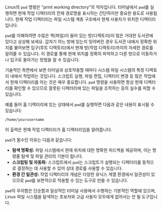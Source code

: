 Linux의 `pwd` 명령은 "print working directory"의 약자입니다. 터미널에서 `pwd`를 실행하면 현재 작업 디렉터리의 전체 경로명을 표시하는 간단하지만 중요한 용도로 사용됩니다. 현재 작업 디렉터리는 파일 시스템 계층 구조에서 현재 사용자가 위치한 디렉터리입니다.

`pwd`를 이해하려면 수많은 책(파일)이 들어 있는 방(디렉토리)이 많은 거대한 도서관에 있다고 상상해 보세요. 갑자기 어느 방에 있는지 잊어버린 경우 도서관 내에서 정확한 위치를 물어보면 입구(루트 디렉토리)에서 현재 방(작업 디렉토리)까지의 자세한 경로를 알려줄 수 있습니다. 이 경로를 통해 현재 위치를 정확히 파악하고 다른 방으로 이동하거나 입구로 돌아가는 방법을 알 수 있습니다.

기술적인 측면에서 보면 터미널과 상호작용할 때마다 시스템 파일 시스템의 특정 디렉토리 내에서 작업하는 것입니다. 스크립트 실행, 파일 편집, 디렉터리 변경 등 많은 작업에서 현재 디렉터리를 아는 것은 매우 중요합니다. `pwd` 명령을 사용하면 항상 현재 디렉터리를 확인할 수 있으므로 잘못된 디렉터리에 있는 파일을 조작하는 등의 실수를 피할 수 있습니다.

예를 들어 홈 디렉터리에 있는 상태에서 `pwd`를 실행하면 다음과 같은 내용이 표시될 수 있습니다:

```bash
/home/yourusername
```

이 출력은 현재 작업 디렉터리가 홈 디렉터리임을 알려줍니다.

`pwd`가 필수인 이유는 다음과 같습니다:

- **탐색 명확성:** 파일 시스템에서 현재 위치에 대한 명확한 피드백을 제공하며, 이는 명령줄 탐색 및 파일 관리의 기본이 됩니다.
- **스크립팅 및 자동화:** 스크립트에서 `pwd`는 스크립트가 실행되는 디렉터리를 동적으로 결정하는 데 사용할 수 있어 상대 경로를 사용할 수 있습니다.
- **환경 간 일관성:** 작업 디렉터리의 개념은 다양한 유닉스 계열 환경에서 일관성이 있으므로 `pwd`를 보편적으로 적용할 수 있는 도구로 만들 수 있습니다.

`pwd`의 우아함은 단순함과 일상적인 터미널 사용에서 수행하는 기본적인 역할에 있으며, Linux 파일 시스템을 탐색하는 초보자와 고급 사용자 모두에게 없어서는 안 될 도구입니다.
